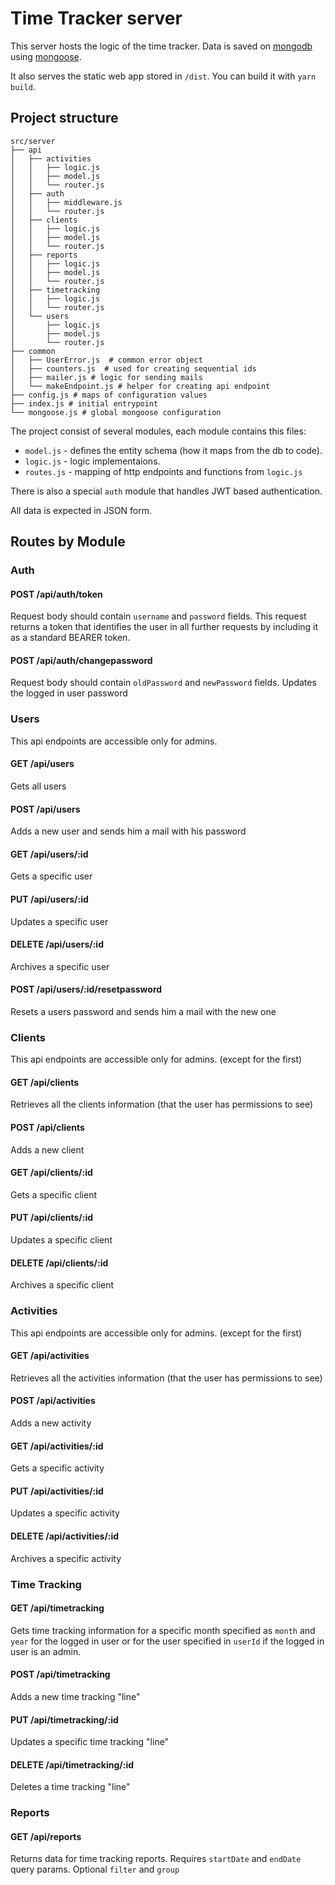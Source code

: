 # Time Tracker server

This server hosts the logic of the time tracker.
Data is saved on [mongodb](https://www.mongodb.com/) using [mongoose](https://mongoosejs.com/).

It also serves the static web app stored in `/dist`.
You can build it with `yarn build`.

## Project structure
```
src/server
├── api
│   ├── activities
│   │   ├── logic.js
│   │   ├── model.js
│   │   └── router.js
│   ├── auth
│   │   ├── middleware.js
│   │   └── router.js
│   ├── clients
│   │   ├── logic.js
│   │   ├── model.js
│   │   └── router.js
│   ├── reports
│   │   ├── logic.js
│   │   ├── model.js
│   │   └── router.js
│   ├── timetracking
│   │   ├── logic.js
│   │   └── router.js
│   └── users
│       ├── logic.js
│       ├── model.js
│       └── router.js
├── common
│   ├── UserError.js  # common error object
│   ├── counters.js  # used for creating sequential ids
│   ├── mailer.js # logic for sending mails
│   └── makeEndpoint.js # helper for creating api endpoint
├── config.js # maps of configuration values
├── index.js # initial entrypoint
└── mongoose.js # global mongoose configuration
```

The project consist of several modules, each module contains this files:
- `model.js` - defines the entity schema (how it maps from the db to code).
- `logic.js` - logic implementaions.
- `routes.js` - mapping of http endpoints and functions from `logic.js`

There is also a special `auth` module that handles JWT based authentication.

All data is expected in JSON form.

## Routes by Module

### Auth

#### POST /api/auth/token
Request body should contain `username` and `password` fields.
This request returns a token that identifies the user in all further requests by including it as a standard BEARER token.

#### POST /api/auth/changepassword
Request body should contain `oldPassword` and `newPassword` fields.
Updates the logged in user password

### Users
This api endpoints are accessible only for admins.

#### GET /api/users
Gets all users

#### POST /api/users
Adds a new user and sends him a mail with his password

#### GET /api/users/:id
Gets a specific user

#### PUT /api/users/:id
Updates a specific user

#### DELETE /api/users/:id
Archives a specific user

#### POST /api/users/:id/resetpassword
Resets a users password and sends him a mail with the new one

### Clients
This api endpoints are accessible only for admins. (except for the first)

#### GET /api/clients
Retrieves all the clients information (that the user has permissions to see)

#### POST /api/clients
Adds a new client

#### GET /api/clients/:id
Gets a specific client

#### PUT /api/clients/:id
Updates a specific client

#### DELETE /api/clients/:id
Archives a specific client

### Activities
This api endpoints are accessible only for admins. (except for the first)

#### GET /api/activities
Retrieves all the activities information (that the user has permissions to see)

#### POST /api/activities
Adds a new activity

#### GET /api/activities/:id
Gets a specific activity

#### PUT /api/activities/:id
Updates a specific activity

#### DELETE /api/activities/:id
Archives a specific activity

### Time Tracking

#### GET /api/timetracking
Gets time tracking information for a specific month specified as `month` and `year` for the logged in user or for the user specified in `userId` if the logged in user is an admin.

#### POST /api/timetracking
Adds a new time tracking "line"

#### PUT /api/timetracking/:id
Updates a specific time tracking "line"

#### DELETE /api/timetracking/:id
Deletes a time tracking "line"

### Reports

#### GET /api/reports
Returns data for time tracking reports.
Requires `startDate` and `endDate` query params.
Optional `filter` and `group`
